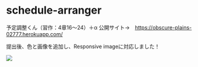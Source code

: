 # schedule-arranger

予定調整くん（習作：4章16〜24）＋α
公開サイト→　https://obscure-plains-02777.herokuapp.com/

提出後、色と画像を追加し、Responsive imageに対応しました！

<img src="https://pds.exblog.jp/pds/1/202103/09/32/b0349332_12430982.png">

